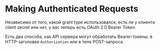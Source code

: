 # Making Authenticated Requests

Независимо от того, какой grant type использовался, есть ли у клиента client secret или нет, у вас теперь есть OAuth 2.0 Bearer Token.

Есть два способа, как API сервера могут обработать Bearer-токены: в HTTP-заголовке `Authorization` или в теле POST-запроса.
